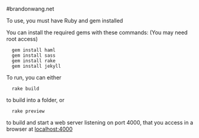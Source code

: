 #brandonwang.net

To use, you must have Ruby and gem installed

You can install the required gems with these commands: (You may need root access)
```
  gem install haml
  gem install sass
  gem install rake
  gem install jekyll
```

To run, you can either
```
  rake build
```
to build into a folder, or
```
  rake preview
```
to build and start a web server listening on port 4000, that you access in a 
browser at [localhost:4000](localhost:4000)
